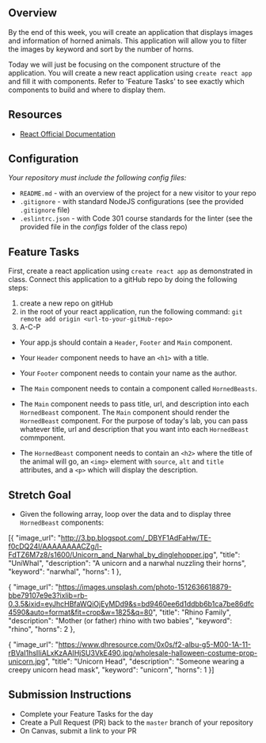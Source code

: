
## Overview 

By the end of this week, you will create an application that displays images and information of horned animals. This application will allow you to filter the images by keyword and sort by the number of horns. 

Today we will just be focusing on the component structure of the application.  You will create a new react application using `create react app` and fill it with components. Refer to 'Feature Tasks' to see exactly which components to build and where to display them.

## Resources

- [React Official Documentation](https://reactjs.org/docs/getting-started.html)

## Configuration

_Your repository must include the following config files:_

- `README.md` - with an overview of the project for a new visitor to your repo
- `.gitignore` - with standard NodeJS configurations (see the provided `.gitignore` file)
- `.eslintrc.json` - with Code 301 course standards for the linter (see the provided file in the *configs* folder of the class repo)

## Feature Tasks

First, create a react application using `create react app` as demonstrated in class. Connect this application to a gitHub repo by doing the following steps:

1. create a new repo on gitHub
1. in the root of your react application, run the following command: `git remote add origin <url-to-your-gitHub-repo>`
1. A-C-P

- Your app.js should contain a `Header`, `Footer` and `Main` component. 

- Your `Header` component needs to have an `<h1>` with a title.

- Your `Footer` component needs to contain your name as the author.

- The `Main` component needs to contain a component called `HornedBeasts`.

- The `Main` component needs to pass title, url, and description into each `HornedBeast` component. The `Main` component should render the `HornedBeast` component. For the purpose of today's lab, you can pass whatever title, url and description that you want into each `HornedBeast` commponent. 

- The `HornedBeast` component needs to contain an `<h2>` where the title of the animal will go, an `<img>` element with `source`, `alt` and `title` attributes, and a `<p>` which will display the description.


## Stretch Goal

- Given the following array, loop over the data and to display three `HornedBeast` components:

[{
    "image_url": "http://3.bp.blogspot.com/_DBYF1AdFaHw/TE-f0cDQ24I/AAAAAAAACZg/l-FdTZ6M7z8/s1600/Unicorn_and_Narwhal_by_dinglehopper.jpg",
    "title": "UniWhal",
    "description": "A unicorn and a narwhal nuzzling their horns",
    "keyword": "narwhal",
    "horns": 1
  },

  {
    "image_url": "https://images.unsplash.com/photo-1512636618879-bbe79107e9e3?ixlib=rb-0.3.5&ixid=eyJhcHBfaWQiOjEyMDd9&s=bd9460ee6d1ddbb6b1ca7be86dfc4590&auto=format&fit=crop&w=1825&q=80",
    "title": "Rhino Family",
    "description": "Mother (or father) rhino with two babies",
    "keyword": "rhino",
    "horns": 2
  },
  
  {
    "image_url": "https://www.dhresource.com/0x0s/f2-albu-g5-M00-1A-11-rBVaI1hsIIiALxKzAAIHjSU3VkE490.jpg/wholesale-halloween-costume-prop-unicorn.jpg",
    "title": "Unicorn Head",
    "description": "Someone wearing a creepy unicorn head mask",
    "keyword": "unicorn", 
    "horns": 1
}]

## Submission Instructions

- Complete your Feature Tasks for the day
- Create a Pull Request (PR) back to the `master` branch of your repository
- On Canvas, submit a link to your PR
